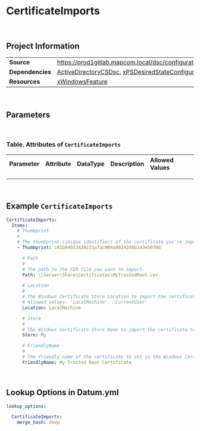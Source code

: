 # CertificateImports



<br />

## Project Information

|                  |                                                                                                                          |
| ---------------- | ------------------------------------------------------------------------------------------------------------------------ |
| **Source**       | https://prod1gitlab.mapcom.local/dsc/configurations/CerificateServicesTasks/-/tree/master/CertificaeServicesTasks/DscResources/CertificateImports |
| **Dependencies** | [ActiveDirectoryCSDsc][ActiveDirectoryCSDsc], [xPSDesiredStateConfiguration][xPSDesiredStateConfiguration]                                 |
| **Resources**    | [xWindowsFeature][xWindowsFeature]                                                               |

<br />

## Parameters

<br />

### Table. Attributes of `CertificateImports`

| Parameter              | Attribute  | DataType        | Description                                                                                         | Allowed Values |
| :--------------------- | :--------- | :-------------- | :-------------------------------------------------------------------------------------------------- | :------------- |


---

<br />

## Example `CertificateImports`

```yaml
CertificateImports:
  Items:
    # Thumbprint
    #
    # The thumbprint (unique identifier) of the certificate you're importing.
    - Thumbprint: c81b94933420221a7ac004a90242d8b1d3e5070d

      # Path
      #
      # The path to the CER file you want to import.
      Path: \\Server\Share\Certificates\MyTrustedRoot.cer

      # Location
      #
      # The Windows Certificate Store Location to import the certificate to.
      # Allowed values: 'LocalMachine', 'CurrentUser'
      Location: LocalMachine

      # Store
      #
      # The Windows Certificate Store Name to import the certificate to.
      Store: My

      # FriendlyName
      #
      # The friendly name of the certificate to set in the Windows Certificate Store.
      FriendlyName: My Trusted Root Certificate

```

<br />

## Lookup Options in Datum.yml

```yaml
lookup_options:

  CertificateImports:
    merge_hash: deep

```

<br />

[ActiveDirectoryCSDsc]: https://github.com/dsccommunity/ActiveDirectoryCSDsc
[xPSDesiredStateConfiguration]: https://github.com/dsccommunity/xPSDesiredStateConfiguration
[xWindowsFeature]: https://github.com/dsccommunity/xPSDesiredStateConfiguration
